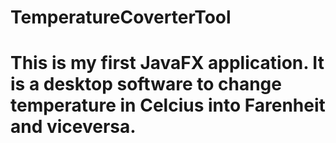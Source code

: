 # TemperatureCoverterTool
# This is my first JavaFX application. It is a desktop software to change temperature in Celcius into Farenheit and viceversa.
